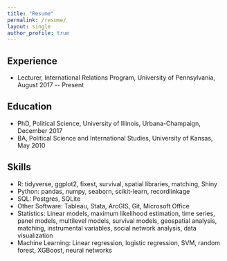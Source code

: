 ```yaml
---
title: "Resume"
permalink: /resume/
layout: single
author_profile: true
---
```


## Experience

- Lecturer, International Relations Program, University of Pennsylvania, August 2017 -- Present

## Education

- PhD, Political Science, University of Illinois, Urbana-Champaign, December 2017
- BA, Political Science and International Studies, University of Kansas, May 2010

## Skills

- R: tidyverse, ggplot2, fixest, survival, spatial libraries, matching, Shiny
- Python: pandas, numpy, seaborn, scikit-learn, recordlinkage
- SQL: Postgres, SQLite
- Other Software: Tableau, Stata, ArcGIS, Git, Microsoft Office
- Statistics: Linear models, maximum likelihood estimation, time series, panel models, multilevel models, survival models, geospatial analysis, matching, instrumental variables, social network analysis, data visualization
- Machine Learning: Linear regression, logistic regression, SVM, random forest, XGBoost, neural networks